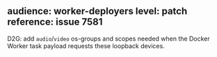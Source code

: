audience: worker-deployers
level: patch
reference: issue 7581
---
D2G: add `audio`/`video` os-groups and scopes needed when the Docker Worker task payload requests these loopback devices.
